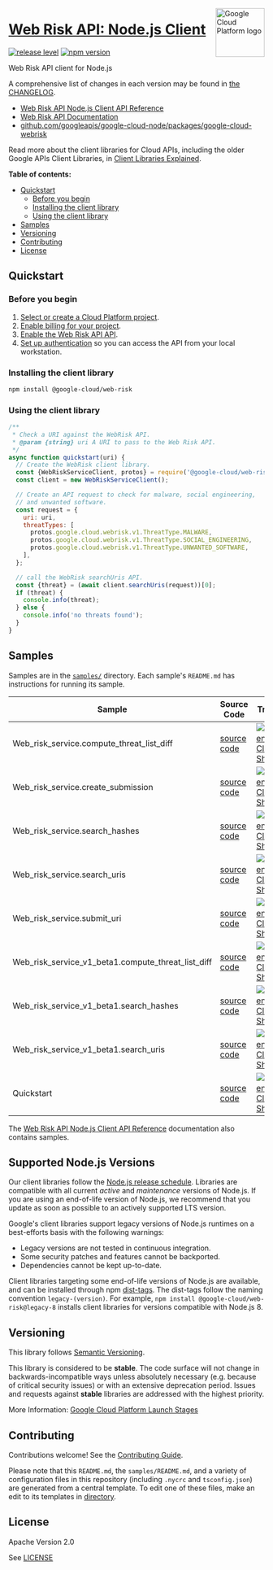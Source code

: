 [//]: # "This README.md file is auto-generated, all changes to this file will be lost."
[//]: # "To regenerate it, use `python -m synthtool`."
<img src="https://avatars2.githubusercontent.com/u/2810941?v=3&s=96" alt="Google Cloud Platform logo" title="Google Cloud Platform" align="right" height="96" width="96"/>

# [Web Risk API: Node.js Client](https://github.com/googleapis/google-cloud-node/tree/main/packages/google-cloud-webrisk)

[![release level](https://img.shields.io/badge/release%20level-stable-brightgreen.svg?style=flat)](https://cloud.google.com/terms/launch-stages)
[![npm version](https://img.shields.io/npm/v/@google-cloud/web-risk.svg)](https://www.npmjs.org/package/@google-cloud/web-risk)




Web Risk API client for Node.js


A comprehensive list of changes in each version may be found in
[the CHANGELOG](https://github.com/googleapis/google-cloud-node/tree/main/packages/google-cloud-webrisk/CHANGELOG.md).

* [Web Risk API Node.js Client API Reference][client-docs]
* [Web Risk API Documentation][product-docs]
* [github.com/googleapis/google-cloud-node/packages/google-cloud-webrisk](https://github.com/googleapis/google-cloud-node/tree/main/packages/google-cloud-webrisk)

Read more about the client libraries for Cloud APIs, including the older
Google APIs Client Libraries, in [Client Libraries Explained][explained].

[explained]: https://cloud.google.com/apis/docs/client-libraries-explained

**Table of contents:**


* [Quickstart](#quickstart)
  * [Before you begin](#before-you-begin)
  * [Installing the client library](#installing-the-client-library)
  * [Using the client library](#using-the-client-library)
* [Samples](#samples)
* [Versioning](#versioning)
* [Contributing](#contributing)
* [License](#license)

## Quickstart

### Before you begin

1.  [Select or create a Cloud Platform project][projects].
1.  [Enable billing for your project][billing].
1.  [Enable the Web Risk API API][enable_api].
1.  [Set up authentication][auth] so you can access the
    API from your local workstation.

### Installing the client library

```bash
npm install @google-cloud/web-risk
```


### Using the client library

```javascript
/**
 * Check a URI against the WebRisk API.
 * @param {string} uri A URI to pass to the Web Risk API.
 */
async function quickstart(uri) {
  // Create the WebRisk client library.
  const {WebRiskServiceClient, protos} = require('@google-cloud/web-risk');
  const client = new WebRiskServiceClient();

  // Create an API request to check for malware, social engineering,
  // and unwanted software.
  const request = {
    uri: uri,
    threatTypes: [
      protos.google.cloud.webrisk.v1.ThreatType.MALWARE,
      protos.google.cloud.webrisk.v1.ThreatType.SOCIAL_ENGINEERING,
      protos.google.cloud.webrisk.v1.ThreatType.UNWANTED_SOFTWARE,
    ],
  };

  // call the WebRisk searchUris API.
  const {threat} = (await client.searchUris(request))[0];
  if (threat) {
    console.info(threat);
  } else {
    console.info('no threats found');
  }
}

```



## Samples

Samples are in the [`samples/`](https://github.com/googleapis/google-cloud-node/tree/main/packages/google-cloud-webrisk/samples) directory. Each sample's `README.md` has instructions for running its sample.

| Sample                      | Source Code                       | Try it |
| --------------------------- | --------------------------------- | ------ |
| Web_risk_service.compute_threat_list_diff | [source code](https://github.com/googleapis/google-cloud-node/blob/master/packages/google-cloud-webrisk/samples/generated/v1/web_risk_service.compute_threat_list_diff.js) | [![Open in Cloud Shell][shell_img]](https://console.cloud.google.com/cloudshell/open?git_repo=https://github.com/googleapis/google-cloud-node&page=editor&open_in_editor=packages/google-cloud-webrisk/samples/generated/v1/web_risk_service.compute_threat_list_diff.js,packages/google-cloud-webrisk/samples/README.md) |
| Web_risk_service.create_submission | [source code](https://github.com/googleapis/google-cloud-node/blob/master/packages/google-cloud-webrisk/samples/generated/v1/web_risk_service.create_submission.js) | [![Open in Cloud Shell][shell_img]](https://console.cloud.google.com/cloudshell/open?git_repo=https://github.com/googleapis/google-cloud-node&page=editor&open_in_editor=packages/google-cloud-webrisk/samples/generated/v1/web_risk_service.create_submission.js,packages/google-cloud-webrisk/samples/README.md) |
| Web_risk_service.search_hashes | [source code](https://github.com/googleapis/google-cloud-node/blob/master/packages/google-cloud-webrisk/samples/generated/v1/web_risk_service.search_hashes.js) | [![Open in Cloud Shell][shell_img]](https://console.cloud.google.com/cloudshell/open?git_repo=https://github.com/googleapis/google-cloud-node&page=editor&open_in_editor=packages/google-cloud-webrisk/samples/generated/v1/web_risk_service.search_hashes.js,packages/google-cloud-webrisk/samples/README.md) |
| Web_risk_service.search_uris | [source code](https://github.com/googleapis/google-cloud-node/blob/master/packages/google-cloud-webrisk/samples/generated/v1/web_risk_service.search_uris.js) | [![Open in Cloud Shell][shell_img]](https://console.cloud.google.com/cloudshell/open?git_repo=https://github.com/googleapis/google-cloud-node&page=editor&open_in_editor=packages/google-cloud-webrisk/samples/generated/v1/web_risk_service.search_uris.js,packages/google-cloud-webrisk/samples/README.md) |
| Web_risk_service.submit_uri | [source code](https://github.com/googleapis/google-cloud-node/blob/master/packages/google-cloud-webrisk/samples/generated/v1/web_risk_service.submit_uri.js) | [![Open in Cloud Shell][shell_img]](https://console.cloud.google.com/cloudshell/open?git_repo=https://github.com/googleapis/google-cloud-node&page=editor&open_in_editor=packages/google-cloud-webrisk/samples/generated/v1/web_risk_service.submit_uri.js,packages/google-cloud-webrisk/samples/README.md) |
| Web_risk_service_v1_beta1.compute_threat_list_diff | [source code](https://github.com/googleapis/google-cloud-node/blob/master/packages/google-cloud-webrisk/samples/generated/v1beta1/web_risk_service_v1_beta1.compute_threat_list_diff.js) | [![Open in Cloud Shell][shell_img]](https://console.cloud.google.com/cloudshell/open?git_repo=https://github.com/googleapis/google-cloud-node&page=editor&open_in_editor=packages/google-cloud-webrisk/samples/generated/v1beta1/web_risk_service_v1_beta1.compute_threat_list_diff.js,packages/google-cloud-webrisk/samples/README.md) |
| Web_risk_service_v1_beta1.search_hashes | [source code](https://github.com/googleapis/google-cloud-node/blob/master/packages/google-cloud-webrisk/samples/generated/v1beta1/web_risk_service_v1_beta1.search_hashes.js) | [![Open in Cloud Shell][shell_img]](https://console.cloud.google.com/cloudshell/open?git_repo=https://github.com/googleapis/google-cloud-node&page=editor&open_in_editor=packages/google-cloud-webrisk/samples/generated/v1beta1/web_risk_service_v1_beta1.search_hashes.js,packages/google-cloud-webrisk/samples/README.md) |
| Web_risk_service_v1_beta1.search_uris | [source code](https://github.com/googleapis/google-cloud-node/blob/master/packages/google-cloud-webrisk/samples/generated/v1beta1/web_risk_service_v1_beta1.search_uris.js) | [![Open in Cloud Shell][shell_img]](https://console.cloud.google.com/cloudshell/open?git_repo=https://github.com/googleapis/google-cloud-node&page=editor&open_in_editor=packages/google-cloud-webrisk/samples/generated/v1beta1/web_risk_service_v1_beta1.search_uris.js,packages/google-cloud-webrisk/samples/README.md) |
| Quickstart | [source code](https://github.com/googleapis/google-cloud-node/blob/master/packages/google-cloud-webrisk/samples/quickstart.js) | [![Open in Cloud Shell][shell_img]](https://console.cloud.google.com/cloudshell/open?git_repo=https://github.com/googleapis/google-cloud-node&page=editor&open_in_editor=packages/google-cloud-webrisk/samples/quickstart.js,packages/google-cloud-webrisk/samples/README.md) |



The [Web Risk API Node.js Client API Reference][client-docs] documentation
also contains samples.

## Supported Node.js Versions

Our client libraries follow the [Node.js release schedule](https://github.com/nodejs/release#release-schedule).
Libraries are compatible with all current _active_ and _maintenance_ versions of
Node.js.
If you are using an end-of-life version of Node.js, we recommend that you update
as soon as possible to an actively supported LTS version.

Google's client libraries support legacy versions of Node.js runtimes on a
best-efforts basis with the following warnings:

* Legacy versions are not tested in continuous integration.
* Some security patches and features cannot be backported.
* Dependencies cannot be kept up-to-date.

Client libraries targeting some end-of-life versions of Node.js are available, and
can be installed through npm [dist-tags](https://docs.npmjs.com/cli/dist-tag).
The dist-tags follow the naming convention `legacy-(version)`.
For example, `npm install @google-cloud/web-risk@legacy-8` installs client libraries
for versions compatible with Node.js 8.

## Versioning

This library follows [Semantic Versioning](http://semver.org/).



This library is considered to be **stable**. The code surface will not change in backwards-incompatible ways
unless absolutely necessary (e.g. because of critical security issues) or with
an extensive deprecation period. Issues and requests against **stable** libraries
are addressed with the highest priority.






More Information: [Google Cloud Platform Launch Stages][launch_stages]

[launch_stages]: https://cloud.google.com/terms/launch-stages

## Contributing

Contributions welcome! See the [Contributing Guide](https://github.com/googleapis/google-cloud-node/blob/master/CONTRIBUTING.md).

Please note that this `README.md`, the `samples/README.md`,
and a variety of configuration files in this repository (including `.nycrc` and `tsconfig.json`)
are generated from a central template. To edit one of these files, make an edit
to its templates in
[directory](https://github.com/googleapis/synthtool).

## License

Apache Version 2.0

See [LICENSE](https://github.com/googleapis/google-cloud-node/blob/master/LICENSE)

[client-docs]: https://googleapis.dev/nodejs/web-risk/latest
[product-docs]: https://cloud.google.com/web-risk/docs/
[shell_img]: https://gstatic.com/cloudssh/images/open-btn.png
[projects]: https://console.cloud.google.com/project
[billing]: https://support.google.com/cloud/answer/6293499#enable-billing
[enable_api]: https://console.cloud.google.com/flows/enableapi?apiid=webrisk.googleapis.com
[auth]: https://cloud.google.com/docs/authentication/external/set-up-adc-local
